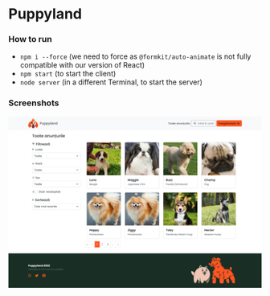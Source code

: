 # Puppyland

### How to run

- `npm i --force` (we need to force as `@formkit/auto-animate` is not fully compatible with our version of React)
- `npm start` (to start the client)
- `node server` (in a different Terminal, to start the server)

### Screenshots

![HomePage image](./gitimages/homepage_1.png)

